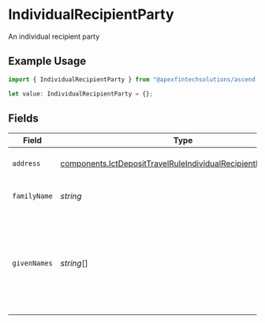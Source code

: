 # IndividualRecipientParty

An individual recipient party

## Example Usage

```typescript
import { IndividualRecipientParty } from "@apexfintechsolutions/ascend-sdk/models/components";

let value: IndividualRecipientParty = {};
```

## Fields

| Field                                                                                                                                            | Type                                                                                                                                             | Required                                                                                                                                         | Description                                                                                                                                      | Example                                                                                                                                          |
| ------------------------------------------------------------------------------------------------------------------------------------------------ | ------------------------------------------------------------------------------------------------------------------------------------------------ | ------------------------------------------------------------------------------------------------------------------------------------------------ | ------------------------------------------------------------------------------------------------------------------------------------------------ | ------------------------------------------------------------------------------------------------------------------------------------------------ |
| `address`                                                                                                                                        | [components.IctDepositTravelRuleIndividualRecipientPartyAddress](../../models/components/ictdeposittravelruleindividualrecipientpartyaddress.md) | :heavy_minus_sign:                                                                                                                               | The address of the party                                                                                                                         |                                                                                                                                                  |
| `familyName`                                                                                                                                     | *string*                                                                                                                                         | :heavy_minus_sign:                                                                                                                               | The last name of the party                                                                                                                       | Dough                                                                                                                                            |
| `givenNames`                                                                                                                                     | *string*[]                                                                                                                                       | :heavy_minus_sign:                                                                                                                               | The first name of the party as well as any non-primary given names (e.g. middle names)                                                           | [<br/>"Jane"<br/>]                                                                                                                               |